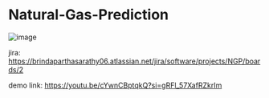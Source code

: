 # Natural-Gas-Prediction

![image](https://github.com/brinda06/Natural-Gas-Prediction/assets/91176198/f6c25566-ee18-434a-a01f-ae1f6744c591)


jira: https://brindaparthasarathy06.atlassian.net/jira/software/projects/NGP/boards/2

demo link: https://youtu.be/cYwnCBptqkQ?si=gRFl_57XafRZkrIm

